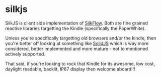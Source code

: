 # silkjs

SilkJS is client side implementation of [SilkFlow](https://github.com/esensible/silkflow). Both are fine grained reactive libraries targetting the Kindle (specifically the PaperWhite).

Unless you're specifically targetting old browsers and/or the kindle, then you're better off looking at something like [SolidJS](https://www.solidjs.com/) which is way more considered, better implemented and more mature - not to mentioned actively supported.

That said, if you're looking to rock that Kindle for its awesome, low cost, daylight readable, backlit, IP67 display then welcome aboard!!!
